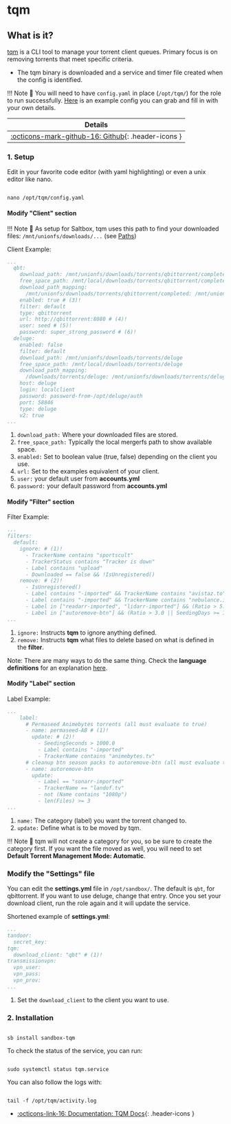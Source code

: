 # tqm

## What is it?

[tqm](https://github.com/l3uddz/tqm) is a CLI tool to manage your torrent client queues. Primary focus is on removing torrents that meet specific criteria.

- The tqm binary is downloaded and a service and timer file created when the config is identified.

!!! Note
      📢 You will need to have `config.yaml` in place (`/opt/tqm/`) for the role to run successfully.  [Here](https://github.com/l3uddz/tqm#example-configuration) is an example config you can grab and fill in with your own details.

| Details     |
|-------------|
| [:octicons-mark-github-16: Github](https://github.com/l3uddz/tqm){: .header-icons }|

### 1. Setup

Edit in your favorite code editor  (with yaml highlighting) or even a unix editor like nano.

``` shell title="Edit the config file"

nano /opt/tqm/config.yaml

```

#### Modify "Client" section

!!! Note
      📢 As setup for Saltbox, tqm uses this path to find your downloaded files:  `/mnt/unionfs/downloads/...` (see [Paths](../../saltbox/basics/paths.md#media))

Client Example:

``` yaml title="/opt/tqm/config.yaml"
...
  qbt:
    download_path: /mnt/unionfs/downloads/torrents/qbittorrent/completed # (1)!
    free_space_path: /mnt/local/downloads/torrents/qbittorrent/completed # (2)!
    download_path_mapping:
      /mnt/unionfs/downloads/torrents/qbittorrent/completed: /mnt/unionfs/downloads/torrents/qbittorrent/completed
    enabled: true # (3)!
    filter: default
    type: qbittorrent
    url: http://qbittorrent:8080 # (4)!
    user: seed # (5)!
    password: super_strong_password # (6)!
  deluge:
    enabled: false
    filter: default
    download_path: /mnt/unionfs/downloads/torrents/deluge
    free_space_path: /mnt/local/downloads/torrents/deluge
    download_path_mapping:
      /downloads/torrents/deluge: /mnt/unionfs/downloads/torrents/deluge
    host: deluge
    login: localclient
    password: password-from-/opt/deluge/auth
    port: 58846
    type: deluge
    v2: true
...
```

1. `download_path:` Where your downloaded files are stored.
2. `free_space_path:` Typically the local mergerfs path to show available space.
3. `enabled:` Set to boolean value (true, false) depending on the client you use.
4. `url:` Set to the examples equivalent of your client.
5. `user:` your default user from **accounts.yml**
6. `password:` your default password from **accounts.yml**

#### Modify "Filter" section

Filter Example:

``` yaml title="/opt/tqm/config.yml"
...
filters:
  default:
    ignore: # (1)!
      - TrackerName contains "sportscult"
      - TrackerStatus contains "Tracker is down"
      - Label contains "upload"
      - Downloaded == false && !IsUnregistered()
    remove: # (2)!
      - IsUnregistered()
      - Label contains "-imported" && TrackerName contains "avistaz.to" && (Ratio > 2.0 || SeedingDays >= 21.0)
      - Label contains "-imported" && TrackerName contains "nebulance.io" && SeedingDays >= 6.0
      - Label in ["readarr-imported", "lidarr-imported"] && (Ratio > 5.0 || SeedingDays >= 25.0)
      - Label in ["autoremove-btn"] && (Ratio > 3.0 || SeedingDays >= 15.0)
...
```

1. `ignore:` Instructs **tqm** to ignore anything defined.
2. `remove:` Instructs **tqm** what files to delete based on what is defined in the **filter**.

Note: There are many ways to do the same thing. Check the **language definitions** for an explanation [here](https://github.com/antonmedv/expr/blob/586b86b462d22497d442adbc924bfb701db3075d/docs/Language-Definition.md).

#### Modify "Label" section

Label Example:

```yaml
...
    label:
      # Permaseed Animebytes torrents (all must evaluate to true)
      - name: permaseed-AB # (1)!
        update: # (2)!
          - SeedingSeconds > 1000.0
          - Label contains "-imported"
          - TrackerName contains "animebytes.tv"
      # cleanup btn season packs to autoremove-btn (all must evaluate to true)
      - name: autoremove-btn
        update:
          - Label == "sonarr-imported"
          - TrackerName == "landof.tv"
          - not (Name contains "1080p")
          - len(Files) >= 3
...
```

1. `name:` The category (label) you want the torrent changed to.
2. `update:` Define what is to be moved by tqm.

!!! Note
      📢 tqm will not create a category for you, so be sure to create the category first. If you
      want the file moved as well, you will need to set **Default Torrent Management Mode: Automatic**.

### Modify the "Settings" file

You can edit the **settings.yml** file in `/opt/sandbox/`. The default is `qbt`, for qbittorrent. If you want to use deluge, change that entry. Once you set your download client, run the role again and it will update the service.

Shortened example of **settings.yml**:

``` yaml title="/opt/sandbox/settings.yml"
...
tandoor:
  secret_key:
tqm:
  download_client: "qbt" # (1)!
transmissionvpn:
  vpn_user:
  vpn_pass:
  vpn_prov:
...
```

1. Set the `download_client` to the client you want to use.

### 2. Installation

``` shell

sb install sandbox-tqm

```

To check the status of the service, you can run:

``` shell title="Check the status of the service"

sudo systemctl status tqm.service

```

You can also follow the logs with:

``` shell title="Follow the logs"

tail -f /opt/tqm/activity.log

```

- [:octicons-link-16: Documentation: TQM Docs](https://github.com/l3uddz/tqm#tqm){: .header-icons }
